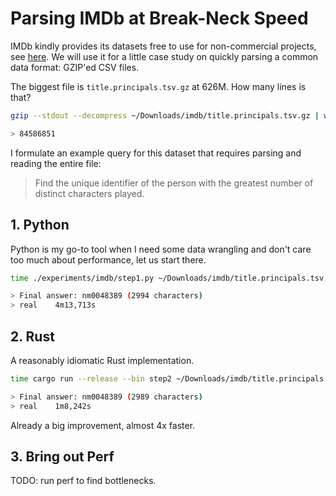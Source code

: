 # Parsing IMDb at Break-Neck Speed
IMDb kindly provides its datasets free to use for non-commercial projects, see [here](https://developer.imdb.com/non-commercial-datasets/).
We will use it for a little case study on quickly parsing a common data format: GZIP'ed CSV files.

The biggest file is `title.principals.tsv.gz` at 626M.
How many lines is that?

```bash
gzip --stdout --decompress ~/Downloads/imdb/title.principals.tsv.gz | wc -l

> 84586851
```

I formulate an example query for this dataset that requires parsing and reading the entire file:

> Find the unique identifier of the person with the greatest number of distinct characters played.

## 1. Python
Python is my go-to tool when I need some data wrangling and don't care too much about performance, let us start there.


```bash
time ./experiments/imdb/step1.py ~/Downloads/imdb/title.principals.tsv.gz

> Final answer: nm0048389 (2994 characters)
> real    4m13,713s
```

## 2. Rust
A reasonably idiomatic Rust implementation.

```bash
time cargo run --release --bin step2 ~/Downloads/imdb/title.principals.tsv.gz

> Final answer: nm0048389 (2989 characters)
> real    1m8,242s
```

Already a big improvement, almost 4x faster.

## 3. Bring out Perf
TODO: run perf to find bottlenecks.
